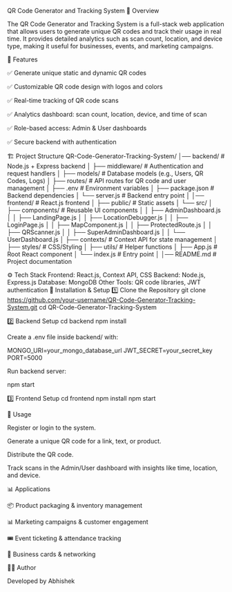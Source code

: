 QR Code Generator and Tracking System
📌 Overview

The QR Code Generator and Tracking System is a full-stack web application that allows users to generate unique QR codes and track their usage in real time.
It provides detailed analytics such as scan count, location, and device type, making it useful for businesses, events, and marketing campaigns.

🚀 Features

✅ Generate unique static and dynamic QR codes

✅ Customizable QR code design with logos and colors

✅ Real-time tracking of QR code scans

✅ Analytics dashboard: scan count, location, device, and time of scan

✅ Role-based access: Admin & User dashboards

✅ Secure backend with authentication

🏗️ Project Structure
QR-Code-Generator-Tracking-System/
│── backend/              # Node.js + Express backend
│   ├── middleware/       # Authentication and request handlers
│   ├── models/           # Database models (e.g., Users, QR Codes, Logs)
│   ├── routes/           # API routes for QR code and user management
│   ├── .env              # Environment variables
│   ├── package.json      # Backend dependencies
│   └── server.js         # Backend entry point
│
│── frontend/             # React.js frontend
│   ├── public/           # Static assets
│   └── src/
│       ├── components/   # Reusable UI components
│       │   ├── AdminDashboard.js
│       │   ├── LandingPage.js
│       │   ├── LocationDebugger.js
│       │   ├── LoginPage.js
│       │   ├── MapComponent.js
│       │   ├── ProtectedRoute.js
│       │   ├── QRScanner.js
│       │   ├── SuperAdminDashboard.js
│       │   └── UserDashboard.js
│       ├── contexts/     # Context API for state management
│       ├── styles/       # CSS/Styling
│       ├── utils/        # Helper functions
│       ├── App.js        # Root React component
│       └── index.js      # Entry point
│
│── README.md             # Project documentation

⚙️ Tech Stack
Frontend: React.js, Context API, CSS
Backend: Node.js, Express.js
Database: MongoDB
Other Tools: QR code libraries, JWT authentication
🔧 Installation & Setup
1️⃣ Clone the Repository
git clone https://github.com/your-username/QR-Code-Generator-Tracking-System.git
cd QR-Code-Generator-Tracking-System

2️⃣ Backend Setup
cd backend
npm install


Create a .env file inside backend/ with:

MONGO_URI=your_mongo_database_url
JWT_SECRET=your_secret_key
PORT=5000


Run backend server:

npm start

3️⃣ Frontend Setup
cd frontend
npm install
npm start

🎯 Usage

Register or login to the system.

Generate a unique QR code for a link, text, or product.

Distribute the QR code.

Track scans in the Admin/User dashboard with insights like time, location, and device.

📊 Applications

📦 Product packaging & inventory management

📊 Marketing campaigns & customer engagement

🎟️ Event ticketing & attendance tracking

🏢 Business cards & networking

👨‍💻 Author

Developed by Abhishek
